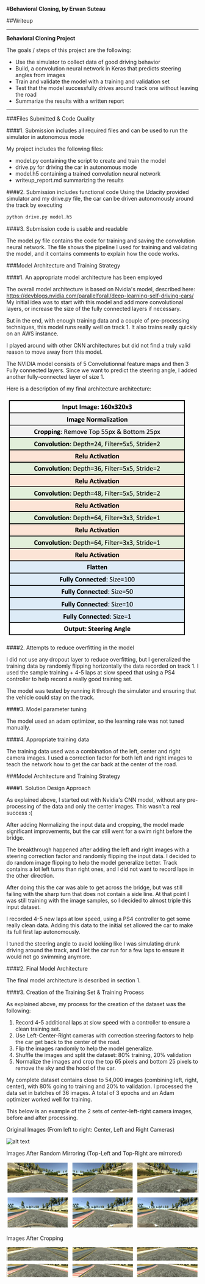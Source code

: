 #**Behavioral Cloning, by Erwan Suteau** 

##Writeup

---

**Behavioral Cloning Project**

The goals / steps of this project are the following:
* Use the simulator to collect data of good driving behavior
* Build, a convolution neural network in Keras that predicts steering angles from images
* Train and validate the model with a training and validation set
* Test that the model successfully drives around track one without leaving the road
* Summarize the results with a written report


[//]: # (Image References)

[image1]: ./CNN_Model_Architecture.png "Model Visualization"
[image2]: ./orignal_images.png "From Left to Right: Center, Left and Right Camera images"
[image3]: ./flipped_images.png "Images after random mirroring"
[image4]: ./cropped_images.png "Images after cropping"

---
###Files Submitted & Code Quality

####1. Submission includes all required files and can be used to run the simulator in autonomous mode

My project includes the following files:
* model.py containing the script to create and train the model
* drive.py for driving the car in autonomous mode
* model.h5 containing a trained convolution neural network 
* writeup_report.md summarizing the results

####2. Submission includes functional code
Using the Udacity provided simulator and my drive.py file, the car can be driven autonomously around the track by executing 
```sh
python drive.py model.h5
```

####3. Submission code is usable and readable

The model.py file contains the code for training and saving the convolution neural network. The file shows the pipeline I used for training and validating the model, and it contains comments to explain how the code works.

###Model Architecture and Training Strategy

####1. An appropriate model architecture has been employed

The overall model architecture is based on Nvidia's model, described here: https://devblogs.nvidia.com/parallelforall/deep-learning-self-driving-cars/
My initial idea was to start with this model and add more convolutional layers, or increase the size of the fully connected layers if necessary.

But in the end, with enough training data and a couple of pre-processing techniques, this model runs really well on track 1.
It also trains really quickly on an AWS instance.

I played around with other CNN architectures but did not find a truly valid reason to move away from this model.

The NVIDIA model consists of 5 Convolutionnal feature maps and then 3 Fully connected layers.
Since we want to predict the steering angle, I added another fully-connected layer of size 1.

Here is a description of my final architecture architecture:

![alt text][image1]


####2. Attempts to reduce overfitting in the model

I did not use any dropout layer to reduce overfitting, but I generalized the training data by randomly flipping horizontally the data recorded on track 1.
I used the sample training + 4-5 laps at slow speed that using a PS4 controller to help record a really good training set.

The model was tested by running it through the simulator and ensuring that the vehicle could stay on the track.

####3. Model parameter tuning

The model used an adam optimizer, so the learning rate was not tuned manually.

####4. Appropriate training data

The training data used was a combination of the left, center and right camera images.
I used a correction factor for both left and right images to teach the network how to get the car back at the center of the road.

###Model Architecture and Training Strategy

####1. Solution Design Approach

As explained above, I started out with Nvidia's CNN model, without any pre-processing of the data and only the center images.
This wasn't a real success :(

After adding Normalizing the input data and cropping, the model made significant improvements, but the car still went for a swim right before the bridge.

The breakthrough happened after adding the left and right images with a steering correction factor and randomly flipping the input data.
I decided to do random image flipping to help the model generalize better. Track contains a lot left turns than right ones, and I did not want to record laps in the other direction.

After doing this the car was able to get across the bridge, but was still failing with the sharp turn that does not contain a side line.
At that point I was still training with the image samples, so I decided to almost triple this input dataset.

I recorded 4-5 new laps at low speed, using a PS4 controller to get some really clean data.
Adding this data to the initial set allowed the car to make its full first lap autonomously.

I tuned the steering angle to avoid looking like I was simulating drunk driving around the track, and I let the car run for a few laps to ensure it would not go swimming anymore.


####2. Final Model Architecture

The final model architecture is described in section 1.

####3. Creation of the Training Set & Training Process

As explained above, my process for the creation of the dataset was the following:
1. Record 4-5 additional laps at slow speed with a controller to ensure a clean training set.
2. Use Left-Center-Right cameras with correction steering factors to help the car get back to the center of the road.
3. Flip the images randomly to help the model generalize.
4. Shuffle the images and split the dataset: 80% training, 20% validation
5. Normalize the images and crop the top 65 pixels and bottom 25 pixels to remove the sky and the hood of the car.

My complete dataset contains close to 54,000 images (combining left, right, center), with 80% going to training and 20% to validation.
I processed the data set in batches of 36 images.
A total of 3 epochs and an Adam optimizer worked well for training.

This below is an example of the 2 sets of center-left-right camera images, before and after processing.

Original Images (From left to right: Center, Left and Right Cameras)

![alt text][image2]

Images After Random Mirroring (Top-Left and Top-Right are mirrored)

![alt text][image3]

Images After Cropping

![alt text][image4]